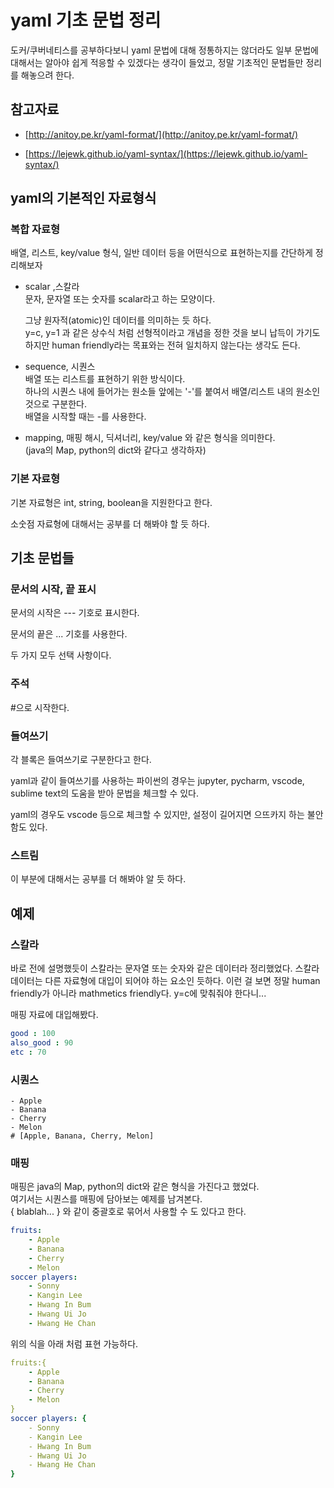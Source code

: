 # yaml 기초 문법 정리

도커/쿠버네티스를 공부하다보니 yaml 문법에 대해 정통하지는 않더라도 일부 문법에 대해서는 알아야 쉽게 적응할 수 있겠다는 생각이 들었고, 정말 기초적인 문법들만 정리를 해놓으려 한다.

## 참고자료  

- [http://anitoy.pe.kr/yaml-format/](http://anitoy.pe.kr/yaml-format/)

- [https://lejewk.github.io/yaml-syntax/](https://lejewk.github.io/yaml-syntax/)



## yaml의 기본적인 자료형식

### 복합 자료형

배열, 리스트, key/value 형식, 일반 데이터 등을 어떤식으로 표현하는지를 간단하게 정리해보자

- scalar ,스칼라  
  문자, 문자열 또는 숫자를 scalar라고 하는 모양이다.  

  그냥 원자적(atomic)인 데이터를 의미하는 듯 하다.  
  y=c, y=1 과 같은 상수식 처럼 선형적이라고 개념을 정한 것을 보니 납득이 가기도 하지만 human friendly라는 목표와는 전혀 일치하지 않는다는 생각도 든다.  

- sequence, 시퀀스  
  배열 또는 리스트를 표현하기 위한 방식이다.  
  하나의 시퀀스 내에 들어가는 원소들 앞에는 '-'를 붙여서 배열/리스트 내의 원소인 것으로 구분한다.  
  배열을 시작할 때는 -를 사용한다.  

- mapping, 매핑
  해시, 딕셔너리, key/value 와 같은 형식을 의미한다.  
  (java의 Map, python의 dict와 같다고 생각하자)  



### 기본 자료형  

기본 자료형은 int, string, boolean을 지원한다고 한다.  

소숫점 자료형에 대해서는 공부를 더 해봐야 할 듯 하다.  

  

## 기초 문법들

### 문서의 시작, 끝 표시

문서의 시작은 --- 기호로 표시한다.  

문서의 끝은 ... 기호를 사용한다. 

두 가지 모두 선택 사항이다.  



### 주석  

\#으로 시작한다.   

  

### 들여쓰기  
각 블록은 들여쓰기로 구분한다고 한다.  

yaml과 같이 들여쓰기를 사용하는 파이썬의 경우는 jupyter, pycharm, vscode, sublime text의 도움을 받아 문법을 체크할 수 있다.  

yaml의 경우도 vscode 등으로 체크할 수 있지만, 설정이 길어지면 으뜨카지 하는 불안함도 있다.  

  

### 스트림  

이 부분에 대해서는 공부를 더 해봐야 알 듯 하다.  



## 예제

### 스칼라

바로 전에 설명했듯이 스칼라는 문자열 또는 숫자와 같은 데이터라 정리했었다. 스칼라 데이터는 다른 자료형에 대입이 되어야 하는 요소인 듯하다. 이런 걸 보면 정말 human friendly가 아니라 mathmetics friendly다. y=c에 맞춰줘야 한다니...  



매핑 자료에 대입해봤다.  

```yaml
good : 100
also_good : 90
etc : 70
```



### 시퀀스

```yam
- Apple
- Banana
- Cherry
- Melon
# [Apple, Banana, Cherry, Melon]
```

  

### 매핑

매핑은 java의 Map, python의 dict와 같은 형식을 가진다고 했었다.  
여기서는 시퀀스를 매핑에 담아보는 예제를 남겨본다.  
{ blablah... } 와 같이 중괄호로 묶어서 사용할 수 도 있다고 한다.  

```yaml
fruits:
	- Apple
	- Banana
	- Cherry
	- Melon
soccer players:
	- Sonny
	- Kangin Lee
	- Hwang In Bum
	- Hwang Ui Jo
	- Hwang He Chan
```

위의 식을 아래 처럼 표현 가능하다.  

```yaml
fruits:{
	- Apple
	- Banana
	- Cherry
	- Melon
}
soccer players: {
	- Sonny
	- Kangin Lee
	- Hwang In Bum
	- Hwang Ui Jo
	- Hwang He Chan
}
```



